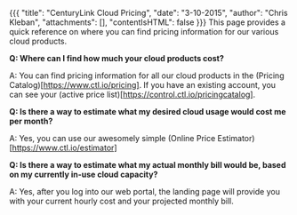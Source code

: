 {{{ "title": "CenturyLink Cloud Pricing", "date": "3-10-2015", "author": "Chris Kleban", "attachments": [], "contentIsHTML": false }}}
This page provides a quick reference on where you can find pricing information for our various cloud products.

**Q: Where can I find how much your cloud products cost?**

A: You can find pricing information for all our cloud products in the (Pricing Catalog)[https://www.ctl.io/pricing]. If you have an existing account, you can see your (active price list)[https://control.ctl.io/pricingcatalog].

**Q: Is there a way to estimate what my desired cloud usage would cost me per month?**

A: Yes, you can use our awesomely simple (Online Price Estimator)[https://www.ctl.io/estimator]

**Q: Is there a way to estimate what my actual monthly bill would be, based on my currently in-use cloud capacity?**

A: Yes, after you log into our web portal, the landing page will provide you with your current hourly cost and your projected monthly bill.
